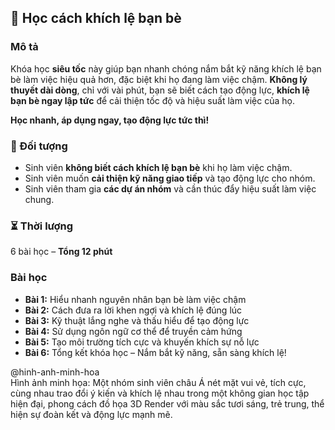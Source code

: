 ## 🚀 Học cách khích lệ bạn bè  

### Mô tả  
Khóa học **siêu tốc** này giúp bạn nhanh chóng nắm bắt kỹ năng khích lệ bạn bè làm việc hiệu quả hơn, đặc biệt khi họ đang làm việc chậm. **Không lý thuyết dài dòng**, chỉ với vài phút, bạn sẽ biết cách tạo động lực, **khích lệ bạn bè ngay lập tức** để cải thiện tốc độ và hiệu suất làm việc của họ.  

**Học nhanh, áp dụng ngay, tạo động lực tức thì!**  

### 🎯 Đối tượng  
- Sinh viên **không biết cách khích lệ bạn bè** khi họ làm việc chậm.  
- Sinh viên muốn **cải thiện kỹ năng giao tiếp** và tạo động lực cho nhóm.  
- Sinh viên tham gia **các dự án nhóm** và cần thúc đẩy hiệu suất làm việc chung.  

### ⏳ Thời lượng  
6 bài học – **Tổng 12 phút**  

### Bài học  
- **Bài 1:** Hiểu nhanh nguyên nhân bạn bè làm việc chậm  
- **Bài 2:** Cách đưa ra lời khen ngợi và khích lệ đúng lúc  
- **Bài 3:** Kỹ thuật lắng nghe và thấu hiểu để tạo động lực  
- **Bài 4:** Sử dụng ngôn ngữ cơ thể để truyền cảm hứng  
- **Bài 5:** Tạo môi trường tích cực và khuyến khích sự nỗ lực  
- **Bài 6:** Tổng kết khóa học – Nắm bắt kỹ năng, sẵn sàng khích lệ!  

@hinh-anh-minh-hoa  
Hình ảnh minh họa: Một nhóm sinh viên châu Á nét mặt vui vẻ, tích cực, cùng nhau trao đổi ý kiến và khích lệ nhau trong một không gian học tập hiện đại, phong cách đồ họa 3D Render với màu sắc tươi sáng, trẻ trung, thể hiện sự đoàn kết và động lực mạnh mẽ.